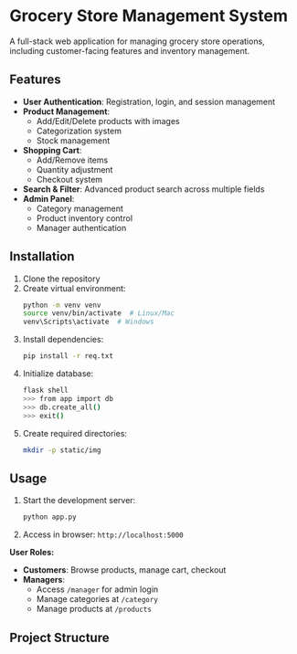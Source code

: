 # Grocery Store Management System

A full-stack web application for managing grocery store operations, including customer-facing features and inventory management.

## Features
- **User Authentication**: Registration, login, and session management
- **Product Management**:
  - Add/Edit/Delete products with images
  - Categorization system
  - Stock management
- **Shopping Cart**:
  - Add/Remove items
  - Quantity adjustment
  - Checkout system
- **Search & Filter**: Advanced product search across multiple fields
- **Admin Panel**:
  - Category management
  - Product inventory control
  - Manager authentication

## Installation
1. Clone the repository
2. Create virtual environment:
   ```bash
   python -m venv venv
   source venv/bin/activate  # Linux/Mac
   venv\Scripts\activate  # Windows
   ```
3. Install dependencies:
   ```bash
   pip install -r req.txt
   ```
4. Initialize database:
   ```bash
   flask shell
   >>> from app import db
   >>> db.create_all()
   >>> exit()
   ```
5. Create required directories:
   ```bash
   mkdir -p static/img
   ```

## Usage
1. Start the development server:
   ```bash
   python app.py
   ```
2. Access in browser: `http://localhost:5000`

**User Roles:**
- **Customers**: Browse products, manage cart, checkout
- **Managers**: 
  - Access `/manager` for admin login
  - Manage categories at `/category`
  - Manage products at `/products`

## Project Structure
